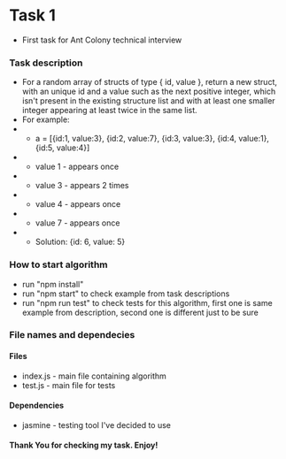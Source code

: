 # Task 1

- First task for Ant Colony technical interview

### Task description

- For a random array of structs of type { id, value }, return a new struct, with an unique id and a
  value such as the next positive integer, which isn't present in the existing structure list and with
  at least one smaller integer appearing at least twice in the same list.
- For example:
- - a = [{id:1, value:3}, {id:2, value:7}, {id:3, value:3}, {id:4, value:1}, {id:5, value:4}]
- - value 1 - appears once
- - value 3 - appears 2 times
- - value 4 - appears once
- - value 7 - appears once
- - Solution: {id: 6, value: 5}

### How to start algorithm

- run "npm install"
- run "npm start" to check example from task descriptions
- run "npm run test" to check tests for this algorithm, first one is same example from description, second one is different just to be sure

### File names and dependecies

#### Files

- index.js - main file containing algorithm
- test.js - main file for tests

#### Dependencies

- jasmine - testing tool I've decided to use

#### Thank You for checking my task. Enjoy!
